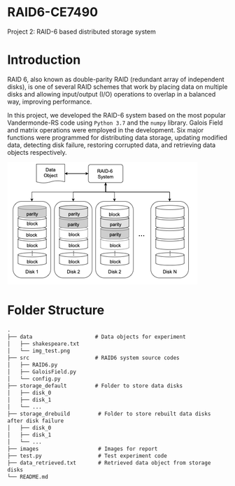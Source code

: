# RAID6-CE7490

Project 2: RAID-6 based distributed storage system

# Introduction

RAID 6, also known as double-parity RAID (redundant array of independent disks), is one of several RAID schemes that work by placing data on multiple disks and allowing input/output (I/O) operations to overlap in a balanced way, improving performance.

In this project, we developed the RAID-6 system based on the most popular Vandermonde-RS code using ```Python 3.7``` and the ```numpy``` library. Galois Field and matrix operations were employed in the development. Six major functions were programmed for distributing data storage, updating modified data, detecting disk failure, restoring corrupted data, and retrieving data objects respectively.

![](.\images\system.png)

# Folder Structure

```
.
├── data                    # Data objects for experiment
│   ├── shakespeare.txt
│   └── img_test.png
├── src                     # RAID6 system source codes
│   ├── RAID6.py
│   ├── GaloisField.py 
│   └── config.py     
├── storage_default         # Folder to store data disks
│   ├── disk_0
│   ├── disk_1
│   └── ...      
├── storage_drebuild         # Folder to store rebuilt data disks after disk failure
│   ├── disk_0
│   ├── disk_1
│   └── ...  
├── images                   # Images for report
├── test.py                  # Test experiment code
├── data_retrieved.txt       # Retrieved data object from storage disks
└── README.md
```